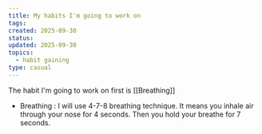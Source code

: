 ```yaml
---
title: My habits I'm going to work on
tags:
created: 2025-09-30
status:
updated: 2025-09-30
topics:
  - habit gaining
type: casual
---
```

The habit I'm going to work on first is [[Breathing]]
* Breathing : I will use 4-7-8 breathing technique.
  It means you inhale air through your nose for 4 seconds. Then you hold your breathe for 7 seconds. 